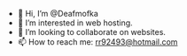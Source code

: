 - 👋 Hi, I’m @Deafmofka
- 👀 I’m interested in web hosting.
- 💞️ I’m looking to collaborate on websites.
- 📫 How to reach me: rr92493@hotmail.com

<!---
Deafmofka/Deafmofka is a ✨ special ✨ repository because its `README.md` (this file) appears on your GitHub profile.
You can click the Preview link to take a look at your changes.
--->

